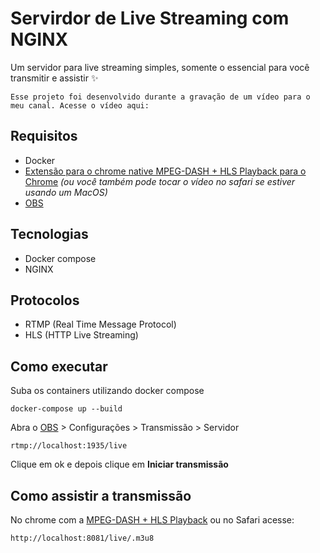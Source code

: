 # Servirdor de Live Streaming com NGINX

Um servidor para live streaming simples, somente o essencial para você transmitir e assistir ✨

```
Esse projeto foi desenvolvido durante a gravação de um vídeo para o meu canal. Acesse o vídeo aqui:  
```

## Requisitos 
- Docker 
- [Extensão para o chrome native MPEG-DASH + HLS Playback para o Chrome](https://chromewebstore.google.com/detail/native-mpeg-dash-+-hls-pl/cjfbmleiaobegagekpmlhmaadepdeedn) _(ou você também pode tocar o vídeo no safari se estiver usando um MacOS)_
- [OBS](https://obsproject.com/pt-br/download)

## Tecnologias
- Docker compose
- NGINX

## Protocolos 
- RTMP (Real Time Message Protocol)
- HLS (HTTP Live Streaming)

## Como executar

Suba os containers utilizando docker compose
```
docker-compose up --build
```

Abra o [OBS](https://obsproject.com/pt-br/download) > Configurações > Transmissão > Servidor
```
rtmp://localhost:1935/live
```
Clique em ok e depois clique em **Iniciar transmissão**

## Como assistir a transmissão
No chrome com a [ MPEG-DASH + HLS Playback](https://chromewebstore.google.com/detail/native-mpeg-dash-+-hls-pl/cjfbmleiaobegagekpmlhmaadepdeedn) ou no Safari acesse:
```
http://localhost:8081/live/.m3u8
```
